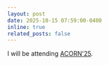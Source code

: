 ```yaml
---
layout: post
date: 2025-10-15 07:59:00-0400
inline: true
related_posts: false
---
```


I will be attending [ACORN'25](https://sites.google.com/andrew.cmu.edu/acorn-2025/home).
